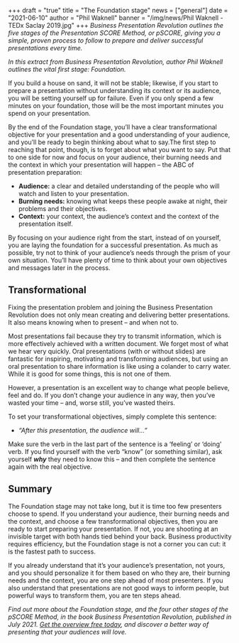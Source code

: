 +++
draft = "true"
title = "The Foundation stage"
news = ["general"]
date = "2021-06-10"
author = "Phil Waknell"
banner = "/img/news/Phil Waknell - TEDx Saclay 2019.jpg"
+++
*Business Presentation Revolution outlines the five stages of the Presentation SCORE Method, or pSCORE, giving you a simple, proven process to follow to prepare and deliver successful presentations every time.*

*In this extract from Business Presentation Revolution, author Phil Waknell outlines the vital first stage: Foundation.*

If you build a house on sand, it will not be stable; likewise, if you start to prepare a presentation without understanding its context or its audience, you will be setting yourself up for failure. Even if you only spend a few minutes on your foundation, those will be the most important minutes you spend on your presentation.

By the end of the Foundation stage, you’ll have a clear transformational objective for your presentation and a good understanding of your audience, and you’ll be ready to begin thinking about what to say.The first step to reaching that point, though, is to forget about what you want to say. Put that to one side for now and focus on your audience, their burning needs and the context in which your presentation will happen – the ABC of presentation preparation:

* **Audience:** a clear and detailed understanding of the people who will watch and listen to your presentation.
* **Burning needs:** knowing what keeps these people awake at night, their problems and their objectives.
* **Context:** your context, the audience’s context and the context of the presentation itself.

By focusing on your audience right from the start, instead of on yourself, you are laying the foundation for a successful presentation. As much as possible, try not to think of your audience’s needs through the prism of your own situation. You’ll have plenty of time to think about your own objectives and messages later in the process.

## Transformational

Fixing the presentation problem and joining the Business Presentation Revolution does not only mean creating and delivering better presentations. It also means knowing when to present – and when not to.

Most presentations fail because they try to transmit information, which is more effectively achieved with a written document. We forget most of what we hear very quickly. Oral presentations (with or without slides) are fantastic for inspiring, motivating and transforming audiences, but using an oral presentation to share information is like using a colander to carry water. While it is good for some things, this is not one of them. 

However, a presentation is an excellent way to change what people believe, feel and do. If you don’t change your audience in any way, then you’ve wasted your time – and, worse still, you’ve wasted theirs. 

To set your transformational objectives, simply complete this sentence:

* *“After this presentation, the audience will…”*

Make sure the verb in the last part of the sentence is a ‘feeling’ or ‘doing’ verb. If you find yourself with the verb “know” (or something similar), ask yourself ***why*** they need to know this – and then complete the sentence again with the real objective.

## Summary

The Foundation stage may not take long, but it is time too few presenters choose to spend. If you understand your audience, their burning needs and the context, and choose a few transformational objectives, then you are ready to start preparing your presentation. If not, you are shooting at an invisible target with both hands tied behind your back. Business productivity requires efficiency, but the Foundation stage is not a corner you can cut: it is the fastest path to success.

If you already understand that it’s your audience’s presentation, not yours, and you should personalize it for them based on who they are, their burning needs and the context, you are one step ahead of most presenters. If you also understand that presentations are not good ways to inform people, but powerful ways to transform them, you are ten steps ahead.

*Find out more about the Foundation stage, and the four other stages of the pSCORE Method, in the book Business Presentation Revolution, published in July 2021. [Get the overview free today](http://book.businesspresentationrevolution.com), and discover a better way of presenting that your audiences will love.*